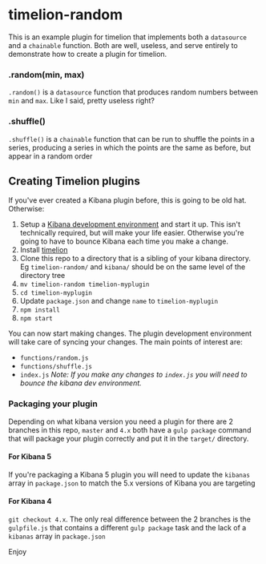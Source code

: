 # timelion-random

This is an example plugin for timelion that implements both a `datasource` and a `chainable` function. Both are well, useless, and serve entirely to demonstrate how to create a plugin for timelion.

### .random(min, max)
`.random()` is a `datasource` function that produces random numbers between `min` and `max`. Like I said, pretty useless right? 

### .shuffle()
`.shuffle()` is a `chainable` function that can be run to shuffle the points in a series, producing a series in which the points are the same as before, but appear in a random order

## Creating Timelion plugins
If you've ever created a Kibana plugin before, this is going to be old hat. Otherwise:

1. Setup a [Kibana development environment](https://github.com/elastic/kibana/blob/master/CONTRIBUTING.md#development-environment-setup) and start it up. This isn't technically required, but will make your life easier. Otherwise you're going to have to bounce Kibana each time you make a change.
2. Install [timelion](https://github.com/elastic/timelion)
3. Clone this repo to a directory that is a sibling of your kibana directory. Eg `timelion-random/` and `kibana/` should be on the same level of the directory tree
4. `mv timelion-random timelion-myplugin`
3. `cd timelion-myplugin`
4. Update `package.json` and change `name` to `timelion-myplugin`
5. `npm install`
6. `npm start`

You can now start making changes. The plugin development environment will take care of syncing your changes. The main points of interest are:

- `functions/random.js`
- `functions/shuffle.js`
- `index.js` *Note: If you make any changes to `index.js` you will need to bounce the kibana dev environment.*

### Packaging your plugin
Depending on what kibana version you need a plugin for there are 2 branches in this repo, `master` and `4.x` both have a `gulp package` command that will package your plugin correctly and put it in the `target/` directory. 

#### For Kibana 5
If you're packaging a Kibana 5 plugin you will need to update the `kibanas` array in `package.json` to match the 5.x versions of Kibana you are targeting

#### For Kibana 4
`git checkout 4.x`. The only real difference between the 2 branches is the `gulpfile.js` that contains a different `gulp package` task and the lack of a `kibanas` array in `package.json`

Enjoy
